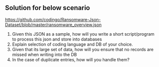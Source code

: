 ## Solution for below scenario 

https://github.com/codingo/Ransomware-Json-Dataset/blob/master/ransomware_overview.json
 
1. Given this JSON as a sample, how will you write a short script/program to process this json and store into databases
2. Explain selection of coding language and DB of your choice.
3. Given that its large set of data, how will you ensure that no records are missed when writing into the DB
4. In the case of duplicate entries, how will you handle them?
